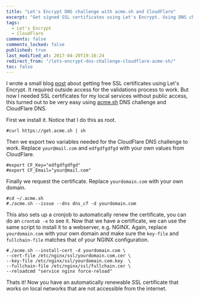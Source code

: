 ```yaml
---
title: "Let's Encrypt DNS challenge with acme.sh and CloudFlare"
excerpt: "Get signed SSL certificates using Let's Encrypt. Using DNS challenge with the `acme.sh` script as proof of ownership you do not even need to expose a server to the public internet!"
tags:
  - Let's Encrypt
  - CloudFlare
comments: false
comments_locked: false
published: true
last_modified_at: 2017-04-20T19:16:24
redirect_from: "/lets-encrypt-dns-challenge-cloudflare-acme-sh/"
toc: false
---
```

I wrote a small blog [post](/code/free-ssl-certificate-lets-encrypt/) about getting free SSL certificates using Let's Encrypt. It required outside access for the validations process to work. But now I needed SSL certificates for my local services without public access, this turned out to be very easy using [acme.sh](https://github.com/Neilpang/acme.sh) DNS challenge and CloudFlare DNS.

First we install it. Notice that I do this as root.
```terminal
#curl https://get.acme.sh | sh
```

Then we export two variables needed for the CloudFlare DNS challenge to work. Replace `your@mail.com` and `edfgdfgdfgd` with your own values from CloudFlare.
```terminal
#export CF_Key="edfgdfgdfgd"
#export CF_Email="your@mail.com"
```

Finally we request the certificate. Replace `yourdomain.com` with your own domain.
```terminal
#cd ~/.acme.sh
#./acme.sh --issue --dns dns_cf -d yourdomain.com
```

This also sets up a cronjob to automatically renew the certificate, you can do an `crontab -e` to see it.
Now that we have a certificate, we can use the same script to install it to a webserver, e.g. NGINX. Again, replace `yourdomain.com` with your own domain and make sure the `key-file` and `fullchain-file` matches that of your NGINX configuration.
```terminal
#./acme.sh --install-cert -d yourdomain.com \
--cert-file /etc/nginx/ssl/yourdomain.com.cer \
--key-file /etc/nginx/ssl/yourdomain.com.key  \
--fullchain-file /etc/nginx/ssl/fullchain.cer \
--reloadcmd "service nginx force-reload"
```

Thats it! Now you have an automatically renewable SSL certificate that works on local networks that are not accessible from the internet.
